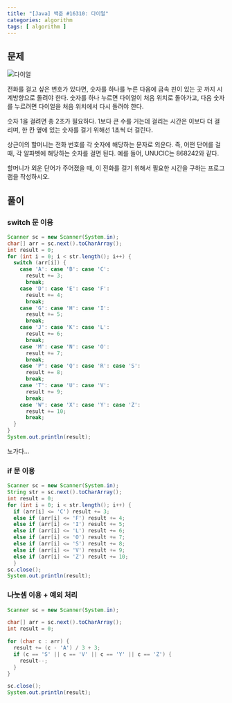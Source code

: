 ```yaml
---
title: "[Java] 백준 #16310: 다이얼"
categories: algorithm
tags: [ algorithm ]
---
```


## 문제

![다이얼](https://onlinejudgeimages.s3-ap-northeast-1.amazonaws.com/upload/images/dial.png)

전화를 걸고 싶은 번호가 있다면, 숫자를 하나를 누른 다음에 금속 핀이 있는 곳 까지 시계방향으로 돌려야 한다. 숫자를 하나 누르면 다이얼이 처음 위치로 돌아가고, 다음 숫자를 누르려면 다이얼을 처음 위치에서 다시 돌려야 한다.

숫자 1을 걸려면 총 2초가 필요하다. 1보다 큰 수를 거는데 걸리는 시간은 이보다 더 걸리며, 한 칸 옆에 있는 숫자를 걸기 위해선 1초씩 더 걸린다.

상근이의 할머니는 전화 번호를 각 숫자에 해당하는 문자로 외운다. 즉, 어떤 단어를 걸 때, 각 알파벳에 해당하는 숫자를 걸면 된다. 예를 들어, UNUCIC는 868242와 같다.

할머니가 외운 단어가 주어졌을 때, 이 전화를 걸기 위해서 필요한 시간을 구하는 프로그램을 작성하시오.

## 풀이

### switch 문 이용

```java
Scanner sc = new Scanner(System.in);
char[] arr = sc.next().toCharArray();
int result = 0;
for (int i = 0; i < str.length(); i++) {
  switch (arr[i]) {
    case 'A': case 'B': case 'C':
      result += 3;
      break;
    case 'D': case 'E': case 'F':
      result += 4;
      break;
    case 'G': case 'H': case 'I':
      result += 5;
      break;
    case 'J': case 'K': case 'L':
      result += 6;
      break;
    case 'M': case 'N': case 'O':
      result += 7;
      break;
    case 'P': case 'Q': case 'R': case 'S':
      result += 8;
      break;
    case 'T': case 'U': case 'V':
      result += 9;
      break;
    case 'W': case 'X': case 'Y': case 'Z':
      result += 10;
      break;
  }
}
System.out.println(result);
```

 노가다...



### if 문 이용

```java
Scanner sc = new Scanner(System.in);
String str = sc.next().toCharArray();
int result = 0;
for (int i = 0; i < str.length(); i++) {
  if (arr[i] <= 'C') result += 3;
  else if (arr[i] <= 'F') result += 4;
  else if (arr[i] <= 'I') result += 5;
  else if (arr[i] <= 'L') result += 6;
  else if (arr[i] <= 'O') result += 7;
  else if (arr[i] <= 'S') result += 8;
  else if (arr[i] <= 'V') result += 9;
  else if (arr[i] <= 'Z') result += 10;
  }
sc.close();
System.out.println(result);
```



### 나눗셈 이용 + 예외 처리

```java
Scanner sc = new Scanner(System.in);

char[] arr = sc.next().toCharArray();
int result = 0;

for (char c : arr) {
  result += (c - 'A') / 3 + 3;
  if (c == 'S' || c == 'V' || c == 'Y' || c == 'Z') {
    result--;
  }
}

sc.close();
System.out.println(result);
```

